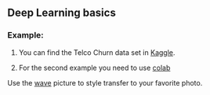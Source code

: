 ## Deep Learning basics

### Example: 

1. You can find the Telco Churn data set in [Kaggle](https://www.kaggle.com/zagarsuren/telecom-churn-dataset-ibm-watson-analytics). 

2. For the second example you need to use [colab](https://colab.research.google.com/notebooks/intro.ipynb#recent=true) 

Use the [wave](https://imgur.com/gallery/uH3SNYt) picture to style transfer to your favorite photo.